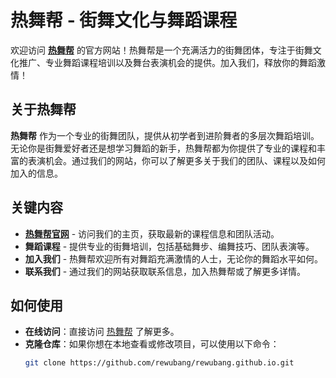 # 热舞帮 - 街舞文化与舞蹈课程

欢迎访问 **[热舞帮](https://热舞帮.com)** 的官方网站！热舞帮是一个充满活力的街舞团体，专注于街舞文化推广、专业舞蹈课程培训以及舞台表演机会的提供。加入我们，释放你的舞蹈激情！

## 关于热舞帮

**热舞帮** 作为一个专业的街舞团队，提供从初学者到进阶舞者的多层次舞蹈培训。无论你是街舞爱好者还是想学习舞蹈的新手，热舞帮都为你提供了专业的课程和丰富的表演机会。通过我们的网站，你可以了解更多关于我们的团队、课程以及如何加入的信息。

## 关键内容

- **[热舞帮官网](https://meijiaobang.github.io)** - 访问我们的主页，获取最新的课程信息和团队活动。
- **舞蹈课程** - 提供专业的街舞培训，包括基础舞步、编舞技巧、团队表演等。
- **加入我们** - 热舞帮欢迎所有对舞蹈充满激情的人士，无论你的舞蹈水平如何。
- **联系我们** - 通过我们的网站获取联系信息，加入热舞帮或了解更多详情。

## 如何使用

- **在线访问**：直接访问 [热舞帮](https://热舞帮.com) 了解更多。
- **克隆仓库**：如果你想在本地查看或修改项目，可以使用以下命令：
  ```bash
  git clone https://github.com/rewubang/rewubang.github.io.git
